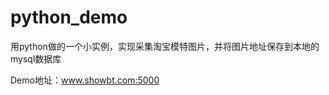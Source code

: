 # python_demo
用python做的一个小实例，实现采集淘宝模特图片，并将图片地址保存到本地的mysql数据库


Demo地址：<a href="http://www.showbt.com:5000" target="_blank">www.showbt.com:5000</a>
